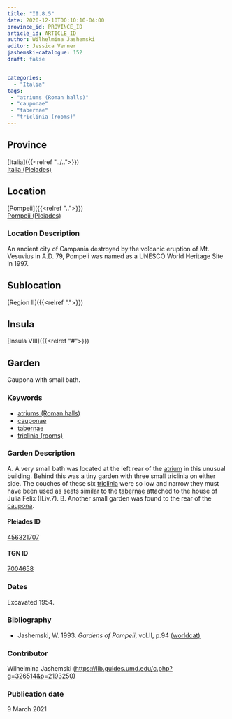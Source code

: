 ```yaml
---
title: "II.8.5"
date: 2020-12-10T00:10:10-04:00
province_id: PROVINCE_ID
article_id: ARTICLE_ID
author: Wilhelmina Jashemski
editor: Jessica Venner
jashemski-catalogue: 152
draft: false


categories:
  - "Italia"
tags:
 - "atriums (Roman halls)"
 - "cauponae"
 - "tabernae"
 - "triclinia (rooms)"
---
```


## Province
[Italia]({{<relref "../..">}}) \
[Italia (Pleiades)](https://pleiades.stoa.org/places/1052)

## Location
[Pompeii]({{<relref "..">}}) \
[Pompeii (Pleiades)](https://pleiades.stoa.org/places/433032)


### Location Description
An ancient city of Campania destroyed by the volcanic eruption of Mt. Vesuvius in A.D. 79, Pompeii was named as a UNESCO World Heritage Site in 1997.

## Sublocation
[Region II]({{<relref ".">}})
## Insula
[Insula VIII]({{<relref "#">}})

## Garden
Caupona with small bath.

### Keywords
 - [atriums (Roman halls)](http://vocab.getty.edu/page/aat/300004097)
 - [cauponae](http://vocab.getty.edu/page/aat/300005208)
 - [tabernae](http://www.getty.edu/vow/AATFullDisplay?find=tabernae&logic=AND&note=&english=N&prev_page=1&subjectid=300005366)
 - [triclinia (rooms)](http://vocab.getty.edu/page/aat/300004359)


### Garden Description
A. A very small bath was located at the left rear of the [atrium](http://vocab.getty.edu/page/aat/300004097) in this unusual building. Behind this was a tiny garden with three small triclinia on either side. The couches of these six [triclinia](http://vocab.getty.edu/page/aat/300004359) were so low and narrow they must have been used as seats similar to the [tabernae](http://www.getty.edu/vow/AATFullDisplay?find=tabernae&logic=AND&note=&english=N&prev_page=1&subjectid=300005366) attached to the house of Julia Felix (II.iv.7).
B. Another small garden was found to the rear of the [caupona](http://vocab.getty.edu/page/aat/300005208).

<!--### Plans
{{< figure src="../../../images/fig._62,_plan_of_region_ii,_insula_viii.png" alt="Fig. 62, Plan of Region II, insula viii" title="Fig. 62, Plan of Region II, insula viii" >}}-->

#### Pleiades ID
[456321707](https://pleiades.stoa.org/places/456321707)

#### TGN ID
[7004658](http://vocab.getty.edu/page/tgn/7004658)

### Dates
Excavated 1954.

### Bibliography
* Jashemski, W. 1993. *Gardens of Pompeii*, vol.II, p.94 [(worldcat)](http://www.worldcat.org/oclc/921816405)


### Contributor
Wilhelmina Jashemski (https://lib.guides.umd.edu/c.php?g=326514&p=2193250)

### Publication date
9 March 2021
